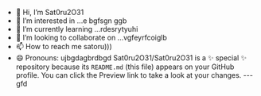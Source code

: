 - 👋 Hi, I’m Sat0ru2O31
- 👀 I’m interested in ...e bgfsgn ggb
- 🌱 I’m currently learning ...rdesrytyuhi
- 💞️ I’m looking to collaborate on ...vgfeyrfcoiglb
- 📫 How to reach me satoru)))
- 😄 Pronouns: ujbgdagbrdbgd
Sat0ru2O31/Sat0ru2O31 is a ✨ special ✨ repository because its `README.md` (this file) appears on your GitHub profile.
You can click the Preview link to take a look at your changes.
---gfd
